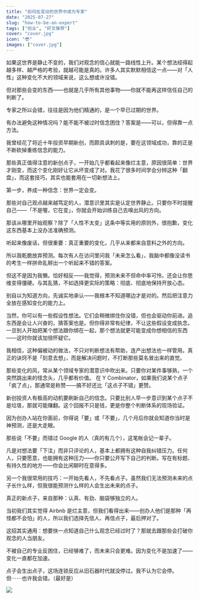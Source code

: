 ```yaml
---
title: "如何在变动的世界中成为专家"
date: "2025-07-27"
slug: "how-to-be-an-expert"
tags: ["创业", "好文推荐"]
cover: "cover.jpg"
icon: "😎"
images: ["cover.jpg"]
---
```

如果这世界是静止不变的，我们对观念的信心就能一路线性上升。某个想法经得起越多样、越严格的考验，就越可能是真的。许多人其实默默相信这一点——对「人性」这种变化不大的领域来说，这么想或许没错。



但对那些会变的东西——也就是几乎所有其他事物——你就不能再这样信任自己的判断了。



专家之所以会错，往往是因为他们精通的，是一个早已过期的世界。



有办法避免这种情况吗？能不能不被过时信念困住？答案是——可以，但得靠一点方法。



我曾经花了将近十年投资早期新创，而颇具讽刺的是，要在这领域成功，靠的正是不断砍掉重练信念的能力。



那些真正值得注意的新创点子，一开始几乎都看起来像烂主意，原因很简单：世界才刚变，而这个变化刚好让它从坏变成了对。我花了很多时间学会分辨这种「翻盘」，而这套技巧，其实也能套用在一切新想法上。



第一步，养成一种信念：世界一定会变。



那些对自己观点越来越笃定的人，潜意识里其实是认定世界静止。只要你不时提醒自己——「不是喔，它在变」，你就会开始训练自己去嗅出风的方向。



那该从哪里开始观察？除了「人性不太变」这条中等实用的原则外，很抱歉，变化这东西基本上没办法准确预测。



听起来像废话，但很重要：真正重要的变化，几乎从来都来自意料之外的方向。



所以我乾脆放弃预测。每次有人在访问里问我「未来怎么看」，我脑中都像没读书的考生一样拼命乱掰出一个听起来不错的答案。



但这不是因为我懒。恰好相反——我觉得，预测未来不但命中率可怜，还会让你思维变得僵硬。与其乱猜，不如选择更实际的策略：彻底、彻底地保持开放心态。



别自以为知道方向，先诚实地承认——我根本不知道哪边才是对的。然后把注意力全放在感知变化的能力上。



当然，你可以有一些假设性想法。它们会稍微绑住你没错，但也会驱动你前进。追东西是会让人兴奋的，猜答案也是。但你得非常有纪律，不让这些假设变成执念。
一旦别人开始把某个想法跟你绑在一起，那个想法就更可能变成你想相信的东西——这时你就该加倍怀疑它。



我相信，这种偏被动的做法，不只对判断想法有帮助，连产出想法也一样管用。真正的诀窍不是「刻意去想」，而是解决问题时，不打断那些莫名冒出来的直觉。



那些变化的风，常从某个领域专家的潜意识中吹出来。只要你对某件事够熟，一个突然跳出来的怪念头，几乎都有价值。
在 Y Combinator，如果我们说某个点子「疯了点」，那通常是称赞——搞不好还比「这点子不错」更赞。



新创投资人有极高的动机要刷新自己的信念。只要比别人早一步意识到某个点子不是垃圾，那就可能赚翻。这个回报不只是钱，更是你整个判断体系的现场验证。



因为创办人站在你面前，你得说「要」或「不要」，几个月后你就会知道你当时是神预测，还是大走眼。



那些说「不要」而错过 Google 的人（真的有几个），这笔帐会记一辈子。



凡是对想法要「下注」而非只评论的人，基本上都拥有这种自我纠错压力。任何人，只要愿意，也能拥有这种压力——你只要公开写下自己的判断。写在有标题、有持久性的地方——你会比闲聊时在意得多。



另一个我很常用的技巧：一开始先看人，不先看点子。虽然我们无法预测未来的点子长什么样，但我很能预测什么样的人会生出未来的点子。



真正的新点子，来自那种：认真、有劲、脑袋够独立的人。



当初我们其实觉得 Airbnb 是烂主意，但我们看得出来——创办人他们是那种「再怪都不会怕」的人，所以我们选择先信人、再信点子，最后押对了。



这招其实通用：想要快一点知道自己什么观念已经过时了？那就去跟那些会打破你观念的人当朋友。



不被自己的专业反困住，已经够难了，而未来只会更难。因为变化不是加速了——变化一直都在加速。



点子会生出点子，这场连锁反应从旧石器时代就没停过。我不认为它会停。
但⋯⋯也许我会错。（最好是）




![](https://prod-files-secure.s3.us-west-2.amazonaws.com/112d0858-5090-4d34-a606-b75eb8d65fd2/46476355-9cf3-4e99-9b7a-3531bc426380/1000202064.png?X-Amz-Algorithm=AWS4-HMAC-SHA256&X-Amz-Content-Sha256=UNSIGNED-PAYLOAD&X-Amz-Credential=ASIAZI2LB466VLX2RLH2%2F20250815%2Fus-west-2%2Fs3%2Faws4_request&X-Amz-Date=20250815T234521Z&X-Amz-Expires=3600&X-Amz-Security-Token=IQoJb3JpZ2luX2VjEB0aCXVzLXdlc3QtMiJGMEQCIHz%2BNQDAnrIPbaxrouBSALeZYOdTeHrnXUAdC%2BVFgnqLAiAEFaX1zCdPXiMxOFxfzE77NvIW%2Fo5HoweL8p0gd5lZWSr%2FAwhmEAAaDDYzNzQyMzE4MzgwNSIM2y0Z3AOyKUsf%2FbDCKtwDKKgdvyBNpa1RGUqoOLOx86L6lYPlCjuqe8dMfRqtstH%2BDLr%2F3Rq73sojajkKLM%2FH83vjejosxeQOMKx%2Bfh6E7zXnvipZSqj7ohBO8Hyz5iXBQ3e0QHVRJ0wPFUMJh0LyYn9Slmnea%2BjDM73peMBsB39nuYfh9bExtzsB9abD8E8q9cXi8mDoRwYvJmMrJiOOM4%2FIBsjeaDAPat2SIJqvZ6MiVpGwk8BozZn8ggc0jOsSSQMgxqPrzrk8ENogcu%2B2hv2cchy7KrA%2FdQz7IjIu3knrkv5yXGmiXd2YiUwiFERS%2FnNeeB%2Fwl2rqQ6K7qYQ3bO66F7W%2FCCN0J8FQBEs%2FokNXRPoqSg9uuN42u50tShQQuvWu%2FYsRBPN9KJ0dRAoB4HOd8JHzsFJv90mdsgYQ16ijU%2FcozfSp23Ma1lYdeUMlVh5f9i9j1%2Btdpj89HOPxtito05%2FFlwxieG%2BXjfuYm7cwGEn2ZaREP7NjdlwMdQViNDqfuSPytKDsheddCTxQBvqQhVqMlZWTIidS5J5wi2du%2FGu9UdXefLE2uOTblCwJioffEslBWSyWpCHhbdYw%2Fhehd0oVew0mGVQzqbz0FgbIbXf941SA0KGpP9zyX4LWYnhcJvoy6sjgwKgw%2FK%2F%2BxAY6pgFeHmSdTDFn72ttCeAOdIDK9w2JnM19%2Fa%2FC3t9%2BBz0nXQqHMctWlAmm1wkMR5fzLTT6Q7efDNW1GZuwk%2FZS10rtCQqrnJDRtTWhMmfDNF95N%2FdhZNLA%2FHhBOGfQhVx5P7nqYPrrgWczdmW%2BpBlUfAmnD3b%2B6NsqeKn6MG6x5cbz%2FgItYfAEILdDUMccdjqD%2BuO5kt3cOEuTKX9VCc3ImU6htjK8sh%2FT&X-Amz-Signature=dec25c374ba289d9a7c9ae1147be803d7848c08152cf48b93130eb204f2531e3&X-Amz-SignedHeaders=host&x-amz-checksum-mode=ENABLED&x-id=GetObject)


